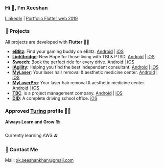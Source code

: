 ### Hi 👋, I'm Xeeshan

[LinkedIn](https://www.linkedin.com/in/xkxeeshankhan/) | [Portfolio Flutter web 2019](https://xeeshan-khan.web.app/) 

### 🚀 Projects
All projects are developed with **Flutter** 💙💙 
- **[eBlitz](https://eblitz.gg)**: Find your gaming buddy on eBlitz. [Android](https://play.google.com/store/apps/details?id=gg.eblitz.eblitzapp) | [iOS](https://apps.apple.com/us/app/eblitz/id1562995363) 
- **[Lightbridge](https://www.lightbridgeinc.com/)**: New Hope for those living with TBI & PTSD. [Android](https://play.google.com/store/apps/details?id=ventures.verygood.flutter.light_bridge) | [iOS](https://apps.apple.com/us/app/lightbridge/id1597175725) 
- **[Sweech](https://www.sweech.io/)**: Book the perfect ride for every drive. [Android](https://play.google.com/store/apps/details?id=com.mobility.sweech) | [iOS](https://apps.apple.com/us/app/sweech-rent-a-car/id1585224447) 
- **[iAgility](https://iagility.com/)**: Helping you find the best independent consultant. [Android](https://play.google.com/store/apps/details?id=com.microagility.iagility.iAgility) | [iOS](https://apps.apple.com/app/id1531742606) 
- **[MyLaser](https://my-laser.fr/)**: Your laser hair removal & aesthetic medicine center. [Android](https://play.google.com/store/apps/details?id=com.docdoor.mylaser) | [iOS](https://apps.apple.com/fr/app/my-laser/id1502086200) 
- **[MyLaserPro](https://my-laser.fr/)**: Your laser hair removal & aesthetic medicine center. [Android](https://play.google.com/store/apps/details?id=com.docdoor.mylaserpro) | [iOS](https://apps.apple.com/fr/app/my-laser-pro/id1502086361) 
- **[TBC](https://tbc.sa/EN)**: is a project management company. [Android](https://play.google.com/store/apps/details?id=sa.tbc.www&hl=en) | [iOS](https://apps.apple.com/us/app/tatweer-buildings-company/id1447980189) 
- **[DID](https://drivinginstructorsdiary.com/)**: A complete driving school office. [iOS](https://apps.apple.com/gb/app/driving-instructor/id1487386283) 

### Approved [Turing](https://matching.turing.com/developer-resume/c71619c30a53dfe93b642719b057f1ce9bf7f8b16ad825) profile 🎇🎇

**Always Learn and Grow** 📚

Currently learning AWS ⛳️

### 📖 Contact Me

Mail: xk.xeeshankhan@gmail.com

